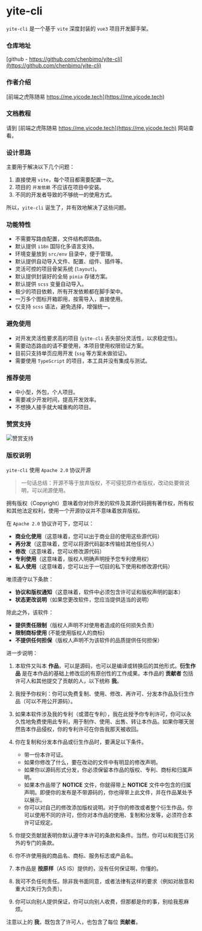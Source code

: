 # yite-cli

`yite-cli` 是一个基于 `vite` 深度封装的 `vue3` 项目开发脚手架。

### 仓库地址

[github - https://github.com/chenbimo/yite-cli](https://github.com/chenbimo/yite-cli)

### 作者介绍

[前端之虎陈随易 https://me.yicode.tech](https://me.yicode.tech)

### 文档教程

请到 [前端之虎陈随易 https://me.yicode.tech](https://me.yicode.tech) 网站查看。

### 设计思路

主要用于解决以下几个问题：

1. 直接使用 `vite`，每个项目都需要配置一次。
2. 项目的 `开发依赖` 不应该在项目中安装。
3. 不同的开发者导致的不够统一的使用方式。

所以，`yite-cli` 诞生了，并有效地解决了这些问题。

### 功能特性

-   不需要写路由配置，文件结构即路由。
-   默认提供 `i18n` 国际化多语言支持。
-   环境变量放到 `src/env` 目录中，便于管理。
-   默认提供自动导入文件、配置、组件、插件等。
-   灵活可控的项目骨架系统 (`layout`)。
-   默认提供封装好的全局 `pinia` 存储方案。
-   默认提供 `scss` 变量自动导入。
-   极少的项目依赖，所有开发依赖都在脚手架中。
-   一万多个图标开箱即用，按需导入，直接使用。
-   仅支持 `scss` 语法，避免选择，增强统一。

### 避免使用

-   对开发灵活性要求高的项目 (`yite-cli` 丢失部分灵活性，以求稳定性)。
-   需要动态路由的请不要使用，本项目使用权限验证方案。
-   目前只支持单页应用开发 (`ssg` 等方案未做验证)。
-   需要使用 `TypeScript` 的项目，本工具并没有集成与测试。

### 推荐使用

-   中小型，外包，个人项目。
-   需要减少开发时间，提高开发效率。
-   不想换人接手就大喊重构的项目。

### 赞赏支持

![赞赏支持](https://static.yicode.tech/images/zan-shang.jpg)

### 版权说明

`yite-cli` 使用 `Apache 2.0` 协议开源

> 一句话总结：开源不等于放弃版权，不可侵犯原作者版权，改动处要做说明，可以闭源使用。

拥有版权（Copyright）意味着你对你开发的软件及其源代码拥有著作权，所有权和其他法定权利，使用一个开源协议并不意味着放弃版权。

在 `Apache 2.0` 协议许可下，您可以：

-   **商业化使用**（这意味着，您可以出于商业目的使用这些源代码）
-   **再分发**（这意味着，您可以将源代码副本传输给其他任何人）
-   **修改**（这意味着，您可以修改源代码）
-   **专利使用**（这意味着，版权人明确声明授予您专利使用权）
-   **私人使用**（这意味着，您可以出于一切目的私下使用和修改源代码）

唯须遵守以下条款：

-   **协议和版权通知**（这意味着，软件中必须包含许可证和版权声明的副本）
-   **状态更改说明**（如果您更改软件，您应当提供适当的说明）

除此之外，该软件：

-   **提供责任限制**（版权人声明不对使用者造成的任何损失负责）
-   **限制商标使用** (不能使用版权人的商标)
-   **不提供任何担保**（版权人声明不为该软件的品质提供任何担保）

进一步说明：

1. 本软件又叫本 **作品**，可以是源码，也可以是编译或转换后的其他形式。**衍生作品** 是在本作品的基础上修改后的有原创性的工作成果。本作品的 **贡献者** 包括许可人和其他提交了贡献的人，以下统称 **我**。
2. 我授予你权利：你可以免费复制、使用、修改、再许可、分发本作品及衍生作品（可以不用公开源码）。
3. 如果本软件涉及我的专利（或潜在专利），我在此授予你专利许可，你可以永久性地免费使用此专利，用于制作、使用、出售、转让本作品。如果你哪天居然告本作品侵权，你的专利许可在你告我那天被收回。
4. 你在复制和分发本作品或衍生作品时，要满足以下条件。

    - 带一份本许可证。
    - 如果你修改了什么，要在改动的文件中有明显的修改声明。
    - 如果你以源码形式分发，你必须保留本作品的版权、专利、商标和归属声明。
    - 如果本作品带了 **NOTICE** 文件，你就得带上 **NOTICE** 文件中包含的归属声明。即便你的发布是不带源码的，你也得带上此文件，并在作品某处予以展示。
    - 你可以对自己的修改添加版权说明。对于你的修改或者整个衍生作品，你可以使用不同的许可，但你对本作品的使用、复制和分发等，必须符合本许可证规定。

5. 你提交贡献就表明你默认遵守本许可的条款和条件。当然，你可以和我签订另外的专门的条款。
6. 你不许使用我的商品名、商标、服务标志或产品名。
7. 本作品是 **按原样**（AS IS）提供的，没有任何保证啊，你懂的。
8. 我可不负任何责任。除非我书面同意，或者法律有这样的要求（例如对故意和重大过失行为负责）。
9. 你可以向别人提供保证，你可以向别人收费，但那都是你的事，别给我惹麻烦。

注意以上的 **我**，既包含了许可人，也包含了每位 **贡献者**。
